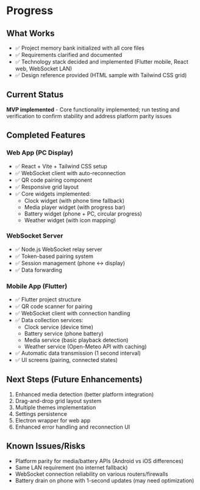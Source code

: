 # Progress

## What Works
- ✅ Project memory bank initialized with all core files
- ✅ Requirements clarified and documented
- ✅ Technology stack decided and implemented (Flutter mobile, React web, WebSocket LAN)
- ✅ Design reference provided (HTML sample with Tailwind CSS grid)

## Current Status
**MVP implemented** - Core functionality implemented; run testing and verification to confirm stability and address platform parity issues

## Completed Features

### Web App (PC Display)
- ✅ React + Vite + Tailwind CSS setup
- ✅ WebSocket client with auto-reconnection
- ✅ QR code pairing component
- ✅ Responsive grid layout
- ✅ Core widgets implemented:
  - Clock widget (with phone time fallback)
  - Media player widget (with progress bar)
  - Battery widget (phone + PC, circular progress)
  - Weather widget (with icon mapping)

### WebSocket Server
- ✅ Node.js WebSocket relay server
- ✅ Token-based pairing system
- ✅ Session management (phone ↔ display)
- ✅ Data forwarding

### Mobile App (Flutter)
- ✅ Flutter project structure
- ✅ QR code scanner for pairing
- ✅ WebSocket client with connection handling
- ✅ Data collection services:
  - Clock service (device time)
  - Battery service (phone battery)
  - Media service (basic playback detection)
  - Weather service (Open-Meteo API with caching)
- ✅ Automatic data transmission (1 second interval)
- ✅ UI screens (pairing, connected states)

## Next Steps (Future Enhancements)
1. Enhanced media detection (better platform integration)
2. Drag-and-drop grid layout system
3. Multiple themes implementation
4. Settings persistence
5. Electron wrapper for web app
6. Enhanced error handling and reconnection UI

## Known Issues/Risks
- Platform parity for media/battery APIs (Android vs iOS differences)
- Same LAN requirement (no internet fallback)
- WebSocket connection reliability on various routers/firewalls
- Battery drain on phone with 1-second updates (may need optimization)
